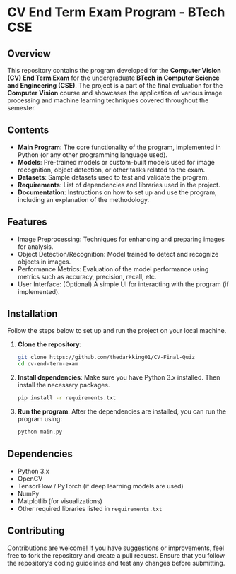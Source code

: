 

# CV End Term Exam Program - BTech CSE

## Overview

This repository contains the program developed for the **Computer Vision (CV) End Term Exam** for the undergraduate **BTech in Computer Science and Engineering (CSE)**. The project is a part of the final evaluation for the **Computer Vision** course and showcases the application of various image processing and machine learning techniques covered throughout the semester.

## Contents

* **Main Program**: The core functionality of the program, implemented in Python (or any other programming language used).
* **Models**: Pre-trained models or custom-built models used for image recognition, object detection, or other tasks related to the exam.
* **Datasets**: Sample datasets used to test and validate the program.
* **Requirements**: List of dependencies and libraries used in the project.
* **Documentation**: Instructions on how to set up and use the program, including an explanation of the methodology.

## Features

* Image Preprocessing: Techniques for enhancing and preparing images for analysis.
* Object Detection/Recognition: Model trained to detect and recognize objects in images.
* Performance Metrics: Evaluation of the model performance using metrics such as accuracy, precision, recall, etc.
* User Interface: (Optional) A simple UI for interacting with the program (if implemented).

## Installation

Follow the steps below to set up and run the project on your local machine.

1. **Clone the repository**:

   ```bash
   git clone https://github.com/thedarkking01/CV-Final-Quiz
   cd cv-end-term-exam
   ```

2. **Install dependencies**:
   Make sure you have Python 3.x installed. Then install the necessary packages.

   ```bash
   pip install -r requirements.txt
   ```

3. **Run the program**:
   After the dependencies are installed, you can run the program using:

   ```bash
   python main.py
   ```

## Dependencies

* Python 3.x
* OpenCV
* TensorFlow / PyTorch (if deep learning models are used)
* NumPy
* Matplotlib (for visualizations)
* Other required libraries listed in `requirements.txt`



## Contributing

Contributions are welcome! If you have suggestions or improvements, feel free to fork the repository and create a pull request. Ensure that you follow the repository’s coding guidelines and test any changes before submitting.

